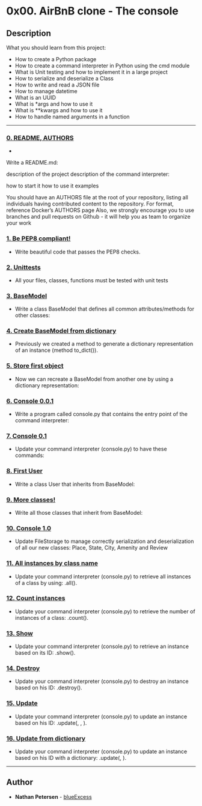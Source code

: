 # 0x00. AirBnB clone - The console

## Description
What you should learn from this project:

* How to create a Python package
* How to create a command interpreter in Python using the cmd module
* What is Unit testing and how to implement it in a large project
* How to serialize and deserialize a Class
* How to write and read a JSON file
* How to manage datetime
* What is an UUID
* What is *args and how to use it
* What is **kwargs and how to use it
* How to handle named arguments in a function

---

### [0. README, AUTHORS](./README.md)
* 
Write a README.md:


description of the project
description of the command interpreter:


how to start it
how to use it
examples


You should have an AUTHORS file at the root of your repository, listing all individuals having contributed content to the repository. For format, reference Docker’s AUTHORS page
Also, we strongly encourage you to use branches and pull requests on Github - it will help you as team to organize your work



### [1. Be PEP8 compliant!](./tests/)
* Write beautiful code that passes the PEP8 checks.


### [2. Unittests](./models/base_model.py)
* All your files, classes, functions must be tested with unit tests


### [3. BaseModel](./models/base_model.py)
* Write a class BaseModel that defines all common attributes/methods for other classes:


### [4. Create BaseModel from dictionary](./models/engine/file_storage.py)
* Previously we created a method to generate a dictionary representation of an instance (method to_dict()).


### [5. Store first object](./console.py)
* Now we can recreate a BaseModel from another one by using a dictionary representation:


### [6. Console 0.0.1](./console.py)
* Write a program called console.py that contains the entry point of the command interpreter:


### [7. Console 0.1](./models/user.py)
* Update your command interpreter (console.py) to have these commands:


### [8. First User](./models/state.py)
* Write a class User that inherits from BaseModel:


### [9. More classes!](./console.py)
* Write all those classes that inherit from BaseModel:


### [10. Console 1.0](./console.py)
* Update FileStorage to manage correctly serialization and deserialization of all our new classes: Place, State, City, Amenity and Review


### [11. All instances by class name](./console.py)
* Update your command interpreter (console.py) to retrieve all instances of a class by using: <class name>.all().


### [12. Count instances](./console.py)
* Update your command interpreter (console.py) to retrieve the number of instances of a class: <class name>.count().


### [13. Show](./console.py)
* Update your command interpreter (console.py) to retrieve an instance based on its ID: <class name>.show(<id>).


### [14. Destroy](./console.py)
* Update your command interpreter (console.py) to destroy an instance based on his ID: <class name>.destroy(<id>).


### [15. Update](./console.py)
* Update your command interpreter (console.py) to update an instance based on his ID: <class name>.update(<id>, <attribute name>, <attribute value>).


### [16. Update from dictionary](./tests/test_console.py)
* Update your command interpreter (console.py) to update an instance based on his ID with a dictionary: <class name>.update(<id>, <dictionary representation>).


---

## Author
* **Nathan Petersen** - [blueExcess](https://github.com/blueExcess)
